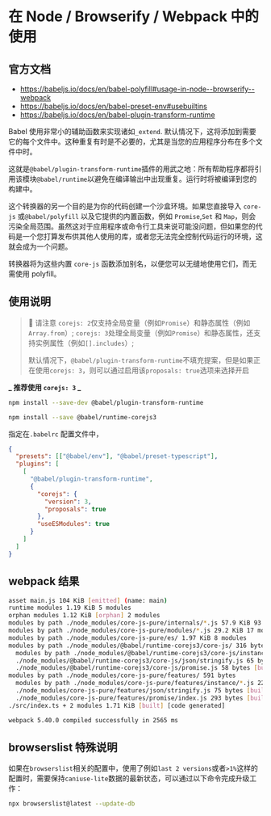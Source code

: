 # 在 Node / Browserify / Webpack 中的使用

## 官方文档

- https://babeljs.io/docs/en/babel-polyfill#usage-in-node--browserify--webpack
- https://babeljs.io/docs/en/babel-preset-env#usebuiltins
- https://babeljs.io/docs/en/babel-plugin-transform-runtime

Babel 使用非常小的辅助函数来实现诸如`_extend`. 默认情况下，这将添加到需要它的每个文件中。这种重复有时是不必要的，尤其是当您的应用程序分布在多个文件中时。

这就是`@babel/plugin-transform-runtime`插件的用武之地：所有帮助程序都将引用该模块`@babel/runtime`以避免在编译输出中出现重复。运行时将被编译到您的构建中。

这个转换器的另一个目的是为你的代码创建一个沙盒环境。如果您直接导入 `core-js` 或`@babel/polyfill` 以及它提供的内置函数，例如 `Promise`,`Set` 和 `Map`，则会污染全局范围。虽然这对于应用程序或命令行工具来说可能没问题，但如果您的代码是一个您打算发布供其他人使用的库，或者您无法完全控制代码运行的环境，这就会成为一个问题。

转换器将为这些内置 `core-js` 函数添加别名，以便您可以无缝地使用它们，而无需使用 polyfill。

## 使用说明

> 🚨 请注意
> `corejs: 2`仅支持全局变量（例如`Promise`）和静态属性（例如`Array.from`）;
> `corejs: 3`处理全局变量（例如`Promise`）和静态属性，还支持实例属性（例如`[].includes`）;
>
> 默认情况下，`@babel/plugin-transform-runtime`不填充提案，但是如果正在使用`corejs: 3`，则可以通过启用该`proposals: true`选项来选择开启

**_ 推荐使用 `corejs: 3` _**

```bash
npm install --save-dev @babel/plugin-transform-runtime

npm install --save @babel/runtime-corejs3
```

指定在`.babelrc` 配置文件中，

```json
{
  "presets": [["@babel/env"], "@babel/preset-typescript"],
  "plugins": [
    [
      "@babel/plugin-transform-runtime",
      {
        "corejs": {
          "version": 3,
          "proposals": true
        },
        "useESModules": true
      }
    ]
  ]
}
```

## webpack 结果

```bash
asset main.js 104 KiB [emitted] (name: main)
runtime modules 1.19 KiB 5 modules
orphan modules 1.12 KiB [orphan] 2 modules
modules by path ./node_modules/core-js-pure/internals/*.js 57.9 KiB 93 modules
modules by path ./node_modules/core-js-pure/modules/*.js 29.2 KiB 17 modules
modules by path ./node_modules/core-js-pure/es/ 1.97 KiB 8 modules
modules by path ./node_modules/@babel/runtime-corejs3/core-js/ 316 bytes
  modules by path ./node_modules/@babel/runtime-corejs3/core-js/instance/*.js 193 bytes 3 modules
  ./node_modules/@babel/runtime-corejs3/core-js/json/stringify.js 65 bytes [built] [code generated]
  ./node_modules/@babel/runtime-corejs3/core-js/promise.js 58 bytes [built] [code generated]
modules by path ./node_modules/core-js-pure/features/ 591 bytes
  modules by path ./node_modules/core-js-pure/features/instance/*.js 223 bytes 3 modules
  ./node_modules/core-js-pure/features/json/stringify.js 75 bytes [built] [code generated]
  ./node_modules/core-js-pure/features/promise/index.js 293 bytes [built] [code generated]
./src/index.ts + 2 modules 1.71 KiB [built] [code generated]

webpack 5.40.0 compiled successfully in 2565 ms
```

## browserslist 特殊说明

如果在`browserslist`相关的配置中，使用了例如`last 2 versions`或者`>1%`这样的配置时，需要保持`caniuse-lite`数据的最新状态，可以通过以下命令完成升级工作：

```bash
npx browserslist@latest --update-db
```
